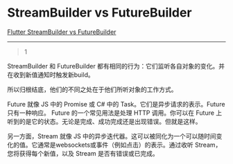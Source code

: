 # StreamBuilder vs FutureBuilder
[Flutter StreamBuilder vs FutureBuilder](https://stackoverflow.com/questions/50844519/flutter-streambuilder-vs-futurebuilder)

___



> 1

StreamBuilder 和 FutureBuilder 都有相同的行为：它们监听各自对象的变化。并在收到新值通知时触发新build。

所以归根结底，他们的不同之处在于他们所听对象的工作方式。

Future 就像 JS 中的 Promise 或 C# 中的 Task。它们是异步请求的表示。Future只有一种响应。 Future 的一个常见用法是处理 HTTP 调用。你可以在 Future 上听到的是它的状态。无论是完成、成功完成还是出现错误。但就是这样。

另一方面，Stream 就像 JS 中的异步迭代器。这可以被同化为一个可以随时间变化的值。它通常是websockets或事件（例如点击）的表示。通过收听 Stream，您将获得每个新值，以及 Stream 是否有错误或已完成。





